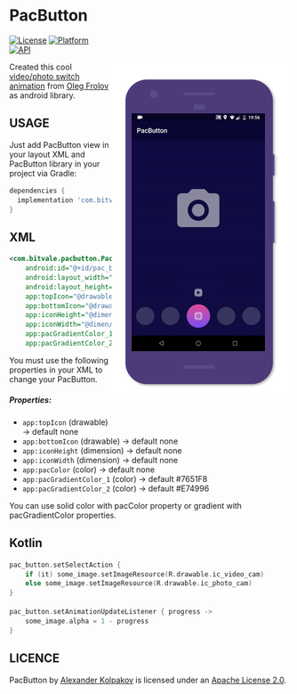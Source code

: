 # PacButton

<img src="/art/preview.gif" alt="sample" title="sample" width="320" height="600" align="right" vspace="52" />

[![License](https://img.shields.io/badge/License-Apache%202.0-blue.svg)](https://opensource.org/licenses/Apache-2.0)
[![Platform](https://img.shields.io/badge/platform-android-green.svg)](http://developer.android.com/index.html)
[![API](https://img.shields.io/badge/API-19%2B-brightgreen.svg?style=flat)](https://android-arsenal.com/api?level=19)

Created this cool [video/photo switch animation](https://dribbble.com/shots/5487871-Video-Photo-Switcher-Exploration) from [Oleg Frolov](https://dribbble.com/Volorf) as android library. 

USAGE
-----

Just add PacButton view in your layout XML and PacButton library in your project via Gradle:

```gradle
dependencies {
  implementation 'com.bitvale:pacbutton:1.0.0'
}
```

XML
-----

```xml
<com.bitvale.pacbutton.PacButton
    android:id="@+id/pac_button"
    android:layout_width="@dimen/pac_size"
    android:layout_height="@dimen/pac_size"
    app:topIcon="@drawable/ic_video"
    app:bottomIcon="@drawable/ic_photo"
    app:iconHeight="@dimen/icon_size"
    app:iconWidth="@dimen/icon_size"
    app:pacGradientColor_1="@color/gradient_color_1"
    app:pacGradientColor_2="@color/gradient_color_2" />
```

You must use the following properties in your XML to change your PacButton.


##### Properties:

* `app:topIcon`                     (drawable)  -> default  none
* `app:bottomIcon`                  (drawable)  -> default  none
* `app:iconHeight`                  (dimension) -> default  none
* `app:iconWidth`                   (dimension) -> default  none
* `app:pacColor`                    (color)     -> default  none
* `app:pacGradientColor_1`          (color)     -> default  #7651F8
* `app:pacGradientColor_2`          (color)     -> default  #E74996

You can use solid color with pacColor property or gradient with pacGradientColor properties.

Kotlin
-----

```kotlin
pac_button.setSelectAction {
    if (it) some_image.setImageResource(R.drawable.ic_video_cam)
    else some_image.setImageResource(R.drawable.ic_photo_cam)
}

pac_button.setAnimationUpdateListener { progress ->
    some_image.alpha = 1 - progress
}
```

LICENCE
-----

PacButton by [Alexander Kolpakov](https://play.google.com/store/apps/dev?id=7044571013168957413) is licensed under an [Apache License 2.0](http://www.apache.org/licenses/LICENSE-2.0).